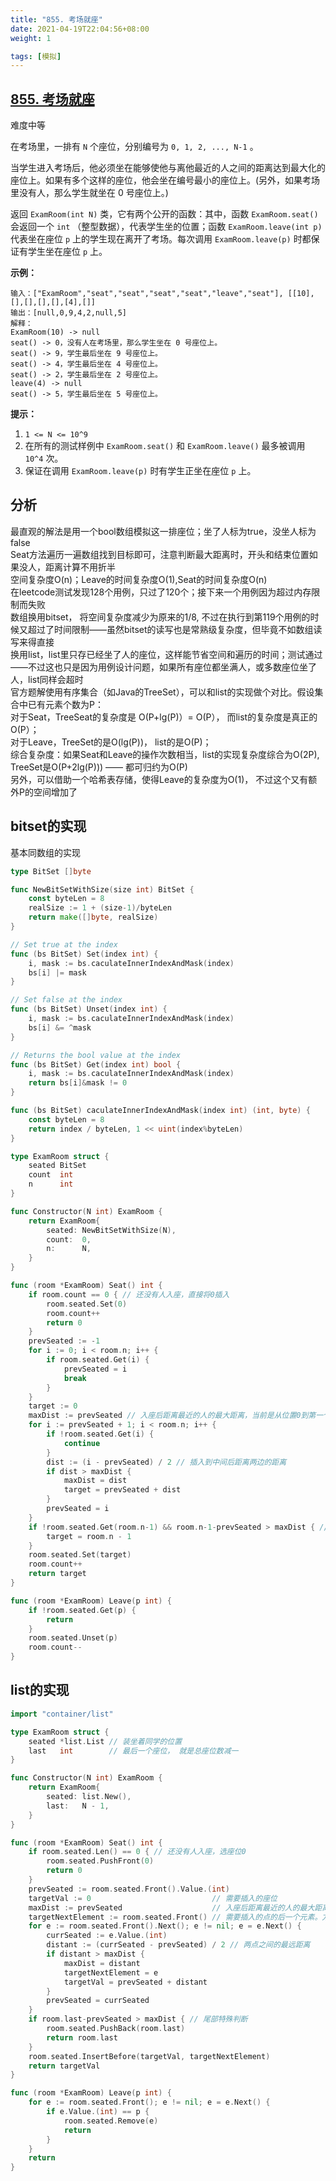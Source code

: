 ```yaml
---
title: "855. 考场就座"
date: 2021-04-19T22:04:56+08:00
weight: 1

tags: [模拟]
---
```


## [855. 考场就座](https://leetcode-cn.com/problems/exam-room/)

难度中等

在考场里，一排有 `N` 个座位，分别编号为 `0, 1, 2, ..., N-1` 。

当学生进入考场后，他必须坐在能够使他与离他最近的人之间的距离达到最大化的座位上。如果有多个这样的座位，他会坐在编号最小的座位上。(另外，如果考场里没有人，那么学生就坐在 0 号座位上。)

返回 `ExamRoom(int N)` 类，它有两个公开的函数：其中，函数 `ExamRoom.seat()` 会返回一个 `int` （整型数据），代表学生坐的位置；函数 `ExamRoom.leave(int p)` 代表坐在座位 `p` 上的学生现在离开了考场。每次调用 `ExamRoom.leave(p)` 时都保证有学生坐在座位 `p` 上。

**示例：**

```
输入：["ExamRoom","seat","seat","seat","seat","leave","seat"], [[10],[],[],[],[],[4],[]]
输出：[null,0,9,4,2,null,5]
解释：
ExamRoom(10) -> null
seat() -> 0，没有人在考场里，那么学生坐在 0 号座位上。
seat() -> 9，学生最后坐在 9 号座位上。
seat() -> 4，学生最后坐在 4 号座位上。
seat() -> 2，学生最后坐在 2 号座位上。
leave(4) -> null
seat() -> 5，学生最后坐在 5 号座位上。
```

**提示：**

1. `1 <= N <= 10^9`
2. 在所有的测试样例中 `ExamRoom.seat()` 和 `ExamRoom.leave()` 最多被调用 `10^4` 次。
3. 保证在调用 `ExamRoom.leave(p)` 时有学生正坐在座位 `p` 上。
## 分析
最直观的解法是用一个bool数组模拟这一排座位；坐了人标为true，没坐人标为false  
Seat方法遍历一遍数组找到目标即可，注意判断最大距离时，开头和结束位置如果没人，距离计算不用折半  
空间复杂度O(n)；Leave的时间复杂度O(1),Seat的时间复杂度O(n)   
在leetcode测试发现128个用例，只过了120个；接下来一个用例因为超过内存限制而失败  
数组换用bitset， 将空间复杂度减少为原来的1/8, 不过在执行到第119个用例的时候又超过了时间限制——虽然bitset的读写也是常熟级复杂度，但毕竟不如数组读写来得直接  
换用list，list里只存已经坐了人的座位，这样能节省空间和遍历的时间；测试通过——不过这也只是因为用例设计问题，如果所有座位都坐满人，或多数座位坐了人，list同样会超时   
官方题解使用有序集合（如Java的TreeSet），可以和list的实现做个对比。假设集合中已有元素个数为P：  
对于Seat，TreeSeat的复杂度是 O(P+lg(P)）= O(P）， 而list的复杂度是真正的O(P）；   
对于Leave，TreeSet的是O(lg(P))， list的是O(P)；  
综合复杂度：如果Seat和Leave的操作次数相当，list的实现复杂度综合为O(2P), TreeSet是O(P+2lg(P))) —— 都可归约为O(P)  
另外，可以借助一个哈希表存储，使得Leave的复杂度为O(1)， 不过这个又有额外P的空间增加了  
## bitset的实现
基本同数组的实现
```go
type BitSet []byte

func NewBitSetWithSize(size int) BitSet {
	const byteLen = 8
	realSize := 1 + (size-1)/byteLen
	return make([]byte, realSize)
}

// Set true at the index
func (bs BitSet) Set(index int) {
	i, mask := bs.caculateInnerIndexAndMask(index)
	bs[i] |= mask
}

// Set false at the index
func (bs BitSet) Unset(index int) {
	i, mask := bs.caculateInnerIndexAndMask(index)
	bs[i] &= ^mask
}

// Returns the bool value at the index
func (bs BitSet) Get(index int) bool {
	i, mask := bs.caculateInnerIndexAndMask(index)
	return bs[i]&mask != 0
}

func (bs BitSet) caculateInnerIndexAndMask(index int) (int, byte) {
	const byteLen = 8
	return index / byteLen, 1 << uint(index%byteLen)
}

type ExamRoom struct {
	seated BitSet
	count  int
	n      int
}

func Constructor(N int) ExamRoom {
	return ExamRoom{
		seated: NewBitSetWithSize(N),
		count:  0,
		n:      N,
	}
}

func (room *ExamRoom) Seat() int {
	if room.count == 0 { // 还没有人入座，直接将0插入
		room.seated.Set(0)
		room.count++
		return 0
	}
	prevSeated := -1
	for i := 0; i < room.n; i++ {
		if room.seated.Get(i) {
			prevSeated = i
			break
		}
	}
    target := 0
	maxDist := prevSeated // 入座后距离最近的人的最大距离，当前是从位置0到第一个坐了人的位置的距离
	for i := prevSeated + 1; i < room.n; i++ {
		if !room.seated.Get(i) {
			continue
		}
		dist := (i - prevSeated) / 2 // 插入到中间后距离两边的距离
		if dist > maxDist {
			maxDist = dist
			target = prevSeated + dist
		}
		prevSeated = i
	}
	if !room.seated.Get(room.n-1) && room.n-1-prevSeated > maxDist { // 处理最后座位没坐人的情况
		target = room.n - 1
	}
	room.seated.Set(target)
	room.count++
	return target
}

func (room *ExamRoom) Leave(p int) {
	if !room.seated.Get(p) {
		return
	}
	room.seated.Unset(p)
	room.count--
}
```
## list的实现
```go
import "container/list"

type ExamRoom struct {
	seated *list.List // 装坐着同学的位置
	last   int        // 最后一个座位， 就是总座位数减一
}

func Constructor(N int) ExamRoom {
	return ExamRoom{
		seated: list.New(),
		last:   N - 1,
	}
}

func (room *ExamRoom) Seat() int {
	if room.seated.Len() == 0 { // 还没有人入座，选座位0
		room.seated.PushFront(0)
		return 0
	}
	prevSeated := room.seated.Front().Value.(int)
	targetVal := 0                           // 需要插入的座位
	maxDist := prevSeated                    // 入座后距离最近的人的最大距离，当前是从位置0到第一个坐了人的位置的距离
	targetNextElement := room.seated.Front() // 需要插入的点的后一个元素。方便找到后直接插入
	for e := room.seated.Front().Next(); e != nil; e = e.Next() {
		currSeated := e.Value.(int)
		distant := (currSeated - prevSeated) / 2 // 两点之间的最远距离
		if distant > maxDist {
			maxDist = distant
			targetNextElement = e
			targetVal = prevSeated + distant
		}
		prevSeated = currSeated
	}
	if room.last-prevSeated > maxDist { // 尾部特殊判断
		room.seated.PushBack(room.last)
		return room.last
	}
	room.seated.InsertBefore(targetVal, targetNextElement)
	return targetVal
}

func (room *ExamRoom) Leave(p int) {
	for e := room.seated.Front(); e != nil; e = e.Next() {
		if e.Value.(int) == p {
			room.seated.Remove(e)
			return
		}
	}
	return
}
```